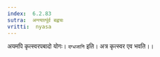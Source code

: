 ```yaml
---
index:  6.2.83
sutra:  अन्त्यात्पूंर्व बह्वचः
vritti:  nyasa
---
```


अयमपि कृत्स्वरपबादो योगः।
`दग्धजानि` इति। अत्र कृत्स्वर एव भवति।।

